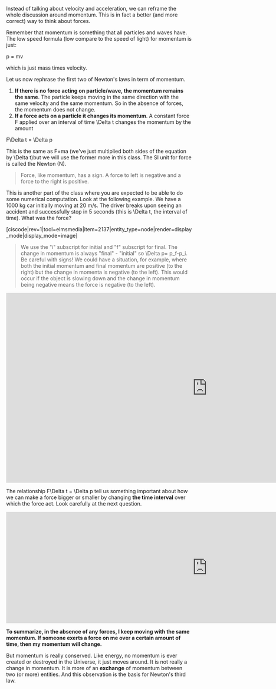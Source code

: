 Instead of talking about velocity and acceleration, we can reframe the whole discussion around momentum. This is in fact a better (and more correct) way to think about forces.

Remember that momentum is something that all particles and waves have. The low speed formula (low compare to the speed of light) for momentum is just:

<lrn-math>p = mv</lrn-math>

which is just mass times velocity.

Let us now rephrase the first two of Newton's laws in term of momentum.

1. **If there is no force acting on particle/wave, the momentum remains the same**. The particle keeps moving in the same direction with the same velocity and the same momentum. So in the absence of forces, the momentum does not change.
2. **If a force acts on a particle it changes its momentum**. A constant force F applied over an interval of time <lrn-math>\Delta t</lrn-math> changes the momentum by the amount

<lrn-math> F\Delta t = \Delta p</lrn-math>

This is the same as <lrn-math>F=ma</lrn-math> (we've just multiplied both sides of the equation by <lrn-math>\Delta t</lrn-math>)but we will use the former more in this class. The SI unit for force is called the Newton (N). 

> Force, like momentum, has a sign. A force to left is negative and a force to the right is positive. 

This is another part of the class where you are expected to be able to do some numerical computation. Look at the following example. We have a 1000 kg car initially moving at <lrn-math>20 m/s</lrn-math>. The driver breaks upon seeing an accident and successfully stop in 5 seconds (this is <lrn-math>\Delta t</lrn-math>, the interval of time). What was the force?

[ciscode|rev=1|tool=elmsmedia|item=2137|entity_type=node|render=display_mode|display_mode=image]

> We use the "i" subscript for initial and "f" subscript for final. The change in momentum is always "final" - "initial" so <lrn-math>\Delta p= p_f-p_i</lrn-math>. Be careful with signs! We could have a situation, for example, where both the initial momentum and final momentum are positive (to the right) but the change in momenta is negative (to the left). This would occur if the object is slowing down and the change in momentum being negative means the force is negative (to the left). 

<iframe src="https://h5p.org/h5p/embed/120727" width="1090" height="515" frameborder="0" allowfullscreen="allowfullscreen"></iframe><script src="https://h5p.org/sites/all/modules/h5p/library/js/h5p-resizer.js" charset="UTF-8"></script>

The relationship <lrn-math>F\Delta t = \Delta p</lrn-math> tell us something important about how we can make a force bigger or smaller by changing **the time interval** over which the force act. Look carefully at the next question.

<iframe src="https://h5p.org/h5p/embed/84162" width="1090" height="302" frameborder="0" allowfullscreen="allowfullscreen"></iframe><script src="https://h5p.org/sites/all/modules/h5p/library/js/h5p-resizer.js" charset="UTF-8"></script>

**To summarize, in the absence of any forces, I keep moving with the same momentum. If someone exerts a force on me over a certain amount of time, then my momentum will change.**

But momentum is really conserved. Like energy, no momentum is ever created or destroyed in the Universe, it just moves around. It is not really a change in momentum. It is more of an **exchange** of momentum between two (or more) entities. And this observation is the basis for Newton's third law.